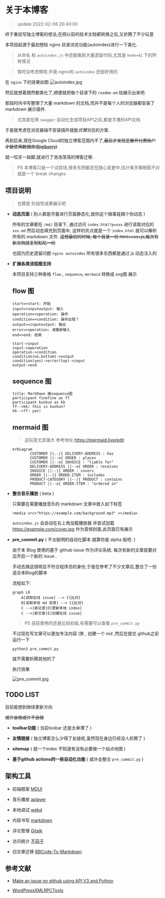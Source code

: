 # 关于本博客

>update 2022-02-06 20:40:00
<!--media-->
<media src="https://ha.houfukude.tk:8123/local/KD_Searching.m4a" ></media>

终于重拾写独立博客的想法,在把以前的技术文档都转换之后,又折腾了不少玩意

本项目起源于最初想给 nginx 目录浏览功能(autoindex)进行一下美化.

>从命名 和 `autoindex.js` 中还能看到大量遗留代码,尤其是 `mode=AI` 下的所有情况

>暂时没考虑移除,毕竟 nginx的 `autoindex` 还挺好用的

在 `nginx` 下的效果如图
![autoindex.jpg](https://s2.loli.net/2022/02/06/YcVWRIMk9lJfd6e.jpg "autoindex on nginx")

然后就想着既然都美化了,顺便就把每个目录下的 `readme.md` 给展示出来吧.

那段时间书写整理了大量 markdown 的文档,而并不是每个人的浏览器都安装了 markdown 展示插件.

>尤其是在用 `swagger` 自动化生成项目API之前,都是手撸的API文档

于是就考虑在浏览器端不安装插件就能*优雅*浏览的方案.

再到后来,搭在Google Cloud的独立博客范围内不了,~~最后才发现是要开付费账户才能使用数据库([BigQuery](https://cloud.google.com/bigquery))~~

就一咬牙一跺脚,就进行了浩浩荡荡的博客迁移.

>PS 本博客只是一个试验场,很多东西都还在随心变更中,估计某天哪根筋不对就是一个 break changes

## 项目说明

>也算是 阶段性成果展示吧 

* __动态页面__ ( 别人都是尽量进行页面静态化,就你这个搞事娃搞个伪动态 )

    所有的文章都在 `/md/` 目录下, 通过访问 `index.html?p=xxx` 进行读取对应的 `xxx.md` 然后动态填充到页面中, 这样的优点就是一个 `index.html` 就可以解析所有的 markdown 文件. ~~遥想最初的时候, 每个目录一份 html+css+js,每次有新文档就复制粘贴一份~~

    也因为历史遗留问题 `nginx autoindex` 所有很多东西都是通过 js 动态注入的 

* __扩展各类流程图支持__ 

    本项目支持三种表格 `flow` , `sequence`, `mermaid` 转换成 svg图 展示

    ## flow 图

    ```flow
    start=>start: 开始
    input=>inputoutput: 输入
    operation=>operation: 操作
    condition=>condition: 操作出错？
    output=>inputoutput: 输出
    error=>operation: 请重新输入
    end=>end: 结束

    start->input
    input->operation
    operation->condition
    condition(no,bottom)->output
    condition(yes)->error(top)->input
    output->end
    ```

    ## sequence 图

    ```sequence
    title: MarkDown 画sequence图
    participant finefine as ff
    participant kunkun as kk
    ff-->kk: this is kunkun?
    kk-->ff: yes!
    ```

    ## mermaid 图

    >这玩意尤其强大 参考地址 https://mermaid.live/edit

    ```mermaid
    erDiagram
            CUSTOMER }|..|{ DELIVERY-ADDRESS : has
            CUSTOMER ||--o{ ORDER : places
            CUSTOMER ||--o{ INVOICE : "liable for"
            DELIVERY-ADDRESS ||--o{ ORDER : receives
            INVOICE ||--|{ ORDER : covers
            ORDER ||--|{ ORDER-ITEM : includes
            PRODUCT-CATEGORY ||--|{ PRODUCT : contains
            PRODUCT ||--o{ ORDER-ITEM : "ordered in"
    ```

* __整合音乐播放__ ( beta )

    只需要在需要播放音乐的 markdown 文章中嵌入如下标签

    ```
    <media src="https://example.com/background.mp3" ></media>
    ```

    `autoindex.js` 会自动在右上角加载播放器 并尝试加载 https://example.com/cover.jpg 作为音频封面,此页面已有展示

* __pre_commit.py__ ( 不太聪明的自动化脚本.就算你是 alpha 版吧. ) 

    由于本 Blog 使用的基于 github issue 作为评论系统. 每次有新的文章就要对应开启一个新的 issue .

    手动去搞这很明显不符合程序员的身份,于是在参考了不少文章后,整合了一份适合本Blog的脚本

    流程如下:

    ```mermaid
    graph LR
        A[读取在线 issue] --> C{比对}
        B[读取本地 md 目录] --> C{比对}
        C -->|新记录|D[更新本地 index]
        C -->|新文章|E[创建在线 issue]
    ```

    >PS 目前使用的还是比较初级,有需要可以查看 `pre_commit.py`

    不过现在写文章可以更加专注内容 (笑 , 创建一个 md ,然后在提交 github之前 运行一下 
    
    ```shell
    python3 pre_commit.py
    ```

    就不需要折腾其他的了

    执行效果

    ![pre_commit.jpg](https://s2.loli.net/2022/02/06/UkDsFjSVqGu2i1L.jpg)


## TODO LIST 

目前能想到继续更新方向

~~或许会做或许不会做~~

* __toolbar功能__ ( 当前toobar 还是太单薄了 )

* __友情链接__ ( 独立博客怎么少得了友链呢,虽然现在身边已经没人折腾了 )

* __sitemap__ ( 就一个index 不知道有没有必要做一个站点地图 )

* __基于github actions的一些自动化功能__ ( 或许会整合 `pre_commit.py` )

## 架构工具

* 前端框架 [MDUI](https://www.mdui.org/)

* 音乐播放 [aplayer](https://aplayer.js.org/)

* 本地调试 [webd](https://gwgw.ga/fidx.html#/webd/) 

* 内容书写 [markdown](https://markdown.com.cn/basic-syntax/)

* 评论管理 [Gitalk](https://github.com/gitalk/gitalk)

* 访问统计 [不蒜子](http://busuanzi.ibruce.info/)

* 旧文章迁移 [BBCode-To-Markdown](https://jondum.github.io/BBCode-To-Markdown-Converter/) 

## 参考文献

* [Make an issue on github using API V3 and Python](https://gist.github.com/JeffPaine/3145490)

* [WordPressXMLRPCTools](https://github.com/zhaoolee/WordPressXMLRPCTools)